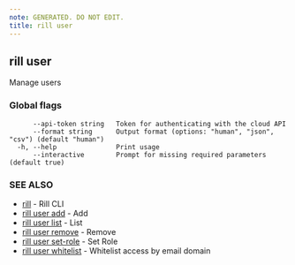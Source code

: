 ```yaml
---
note: GENERATED. DO NOT EDIT.
title: rill user
---
```

## rill user

Manage users

### Global flags

```
      --api-token string   Token for authenticating with the cloud API
      --format string      Output format (options: "human", "json", "csv") (default "human")
  -h, --help               Print usage
      --interactive        Prompt for missing required parameters (default true)
```

### SEE ALSO

* [rill](../cli.md)	 - Rill CLI
* [rill user add](add.md)	 - Add
* [rill user list](list.md)	 - List
* [rill user remove](remove.md)	 - Remove
* [rill user set-role](set-role.md)	 - Set Role
* [rill user whitelist](whitelist/whitelist.md)	 - Whitelist access by email domain

